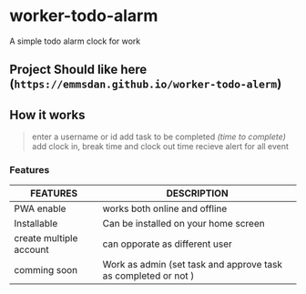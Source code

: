 # worker-todo-alarm

A simple todo alarm clock for work

## Project Should like here (`https://emmsdan.github.io/worker-todo-alerm`)

## How it works

> enter a username or id
> add task to be completed *(time to complete)*
> add clock in, break time and clock out time
> recieve alert for all event

### Features

| FEATURES | DESCRIPTION |
| ---------- | ----------- |
| PWA enable | works both online and offline |
| Installable | Can be installed on your home screen |
| create multiple account | can opporate as different user |
| comming soon | Work as admin (set task and approve task as completed or not ) |

